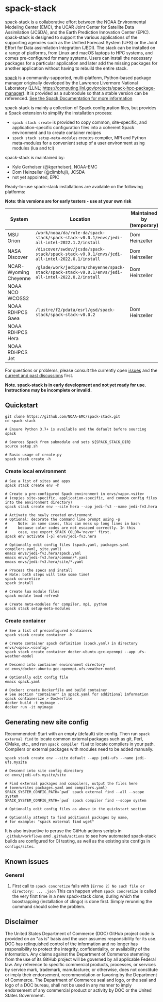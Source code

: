 # spack-stack

spack-stack is a collaborative effort between the NOAA Environmental Modeling Center (EMC), the UCAR Joint Center for Satellite Data Assimilation (JCSDA), and the Earth Prediction Innovation Center (EPIC). spack-stack is designed to support the various applications of the supporting agencies such as the Unified Forecast System (UFS) or the Joint Effort for Data assimilation Integration (JEDI). The stack can be installed on a range of platforms, from Linux and macOS laptops to HPC systems, and comes pre-configured for many systems. Users can install the necessary packages for a particular application and later add the missing packages for another application without having to rebuild the entire stack.

[spack](https://github.com/spack/spack) is a community-supported, multi-platform, Python-based package manager originally developed by the Lawrence Livermore National Laboratory (LLNL; https://computing.llnl.gov/projects/spack-hpc-package-manager). It is provided as a submodule so that a stable version can be referenced. [See the Spack Documentation for more information](https://spack.readthedocs.io/en/latest/)

spack-stack is mainly a collection of Spack configuration files, but provides a Spack extension to simplify the installation process:
- `spack stack create` is provided to copy common, site-specific, and application-specific configuration files into a coherent Spack environment and to create container recipes
- `spack stack setup-meta-modules` creates compiler, MPI and Python meta-modules for a convenient setup of a user environment using modules (lua and tcl)

spack-stack is maintained by:
- Kyle Gerheiser (@kgerheiser), NOAA-EMC
- Dom Heinzeller (@climbfuji), JCSDA
- not yet appointed, EPIC

Ready-to-use spack-stack installations are available on the following platforms:

**Note: this versions are for early testers - use at your own risk**

| System                | Location                                                                                            | Maintained by (temporary) | jedi-ewok tested |
| --------------------- | --------------------------------------------------------------------------------------------------- | ------------------------- |-------------------
| MSU Orion             | `/work/noaa/da/role-da/spack-stack/spack-stack-v0.0.1/envs/jedi-all-intel-2022.1.2/install`         | Dom Heinzeller            | yes              |
| NASA Discover         | `/discover/swdev/jcsda/spack-stack/spack-stack-v0.0.1/envs/jedi-all-intel-2022.0.1/install`         | Dom Heinzeller            | yes              |
| NCAR-Wyoming Cheyenne | `/glade/work/jedipara/cheyenne/spack-stack/spack-stack-v0.0.1/envs/jedi-all-intel-2022.0.2/install` | Dom Heinzeller            | yes              |
| NOAA NCO WCOSS2       |                                                                                                     |                           |                  |
| NOAA RDHPCS Gaea      | `/lustre/f2/pdata/esrl/gsd/spack-stack/spack-stack-v0.0.2`                                          | Dom Heinzeller            | yes              |
| NOAA RDHPCS Hera      |                                                                                                     |                           |                  |
| NOAA RDHPCS Jet       |                                                                                                     |                           |                  |

For questions or problems, please consult the currently open [issues](https://github.com/noaa-emc/spack-stack/issues) and the [current and past discussions](https://github.com/noaa-emc/spack-stack/discussions) first.

**Note. spack-stack is in early development and not yet ready for use. Instructions may be incomplete or invalid.**

## Quickstart
```
git clone https://github.com/NOAA-EMC/spack-stack.git
cd spack-stack

# Ensure Python 3.7+ is available and the default before sourcing spack

# Sources Spack from submodule and sets ${SPACK_STACK_DIR}
source setup.sh

# Basic usage of create.py
spack stack create -h
```

### Create local environment
```
# See a list of sites and apps
spack stack create env -h

# Create a pre-configured Spack environment in envs/<app>.<site>
# (copies site-specific, application-specific, and common config files into the environment directory)
spack stack create env --site hera --app jedi-fv3 --name jedi-fv3.hera

# Activate the newly created environment
# Optional: decorate the command line prompt using -p
#     Note: in some cases, this can mess up long lines in bash
#     because color codes are not escaped correctly. In this
#     case, use export SPACK_COLOR='never' first.
spack env activate [-p] envs/jedi-fv3.hera

# Optionally edit config files (spack.yaml, packages.yaml compilers.yaml, site.yaml)
emacs envs/jedi-fv3.hera/spack.yaml
emacs envs/jedi-fv3.hera/common/*.yaml
emacs envs/jedi-fv3.hera/site/*.yaml

# Process the specs and install
# Note: both steps will take some time!
spack concretize
spack install

# Create lua module files
spack module lmod refresh

# Create meta-modules for compiler, mpi, python
spack stack setup-meta-modules
```

### Create container
```
# See a list of preconfigured containers
spack stack create container -h

# Create container spack definition (spack.yaml) in directory envs/<spec>.<config>
spack stack create container docker-ubuntu-gcc-openmpi --app ufs-weather-model

# Descend into container environment directory
cd envs/docker-ubuntu-gcc-openmpi.ufs-weather-model

# Optionally edit config file
emacs spack.yaml

# Docker: create Dockerfile and build container
# See section "container" in spack.yaml for additional information
spack containerize > Dockerfile
docker build -t myimage .
docker run -it myimage
```

## Generating new site config
Recommended: Start with an empty (default) site config. Then run `spack external find` to locate common external packages such as git, Perl, CMake, etc., and run `spack compiler find` to locate compilers in your path. Compilers or external packages with modules need to be added manually.
```
spack stack create env --site default --app jedi-ufs --name jedi-ufs.mysite

# Descend into site config directory
cd envs/jedi-ufs.mysite/site

# Find external packages and compilers, output the files here
# (overwrites packages.yaml and compilers.yaml)
SPACK_SYSTEM_CONFIG_PATH=`pwd` spack external find --all --scope system
SPACK_SYSTEM_CONFIG_PATH=`pwd` spack compiler find --scope system

# Optionally edit config files as above in the quickstart section

# Optionally attempt to find additional packages by name,
# for example: "spack external find wget"
```
It is also instructive to peruse the GitHub actions scripts in `.github/workflows` and `.github/actions` to see how automated spack-stack builds are configured for CI testing, as well as the existing site configs in `configs/sites`.

## Known issues

### General
1. First call to `spack concretize` fails with `[Errno 2] No such file or directory: ... .json`
This can happen when `spack concretize` is called the very first time in a new spack-stack clone, during which the boostrapping (installation of clingo) is done first. Simply rerunning the command should solve the problem.

## Disclaimer

The United States Department of Commerce (DOC) GitHub project code is
provided on an "as is" basis and the user assumes responsibility for
its use. DOC has relinquished control of the information and no longer
has responsibility to protect the integrity, confidentiality, or
availability of the information. Any claims against the Department of
Commerce stemming from the use of its GitHub project will be governed
by all applicable Federal law. Any reference to specific commercial
products, processes, or services by service mark, trademark,
manufacturer, or otherwise, does not constitute or imply their
endorsement, recommendation or favoring by the Department of
Commerce. The Department of Commerce seal and logo, or the seal and
logo of a DOC bureau, shall not be used in any manner to imply
endorsement of any commercial product or activity by DOC or the United
States Government.
